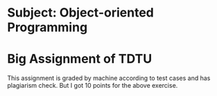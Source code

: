 # Subject: Object-oriented Programming
# Big Assignment of TDTU 
This assignment is graded by machine according to test cases and has plagiarism check. But I got 10 points for the above exercise.
